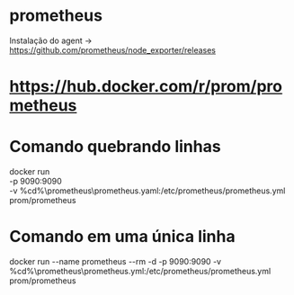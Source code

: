 # prometheus
Instalação do agent -> https://github.com/prometheus/node_exporter/releases

# https://hub.docker.com/r/prom/prometheus


# Comando quebrando linhas
docker run \
    -p 9090:9090 \
    -v  %cd%\prometheus\prometheus.yaml:/etc/prometheus/prometheus.yml \
    prom/prometheus


# Comando em uma única linha
docker run --name prometheus --rm -d -p 9090:9090  -v %cd%\prometheus\prometheus.yml:/etc/prometheus/prometheus.yml prom/prometheus